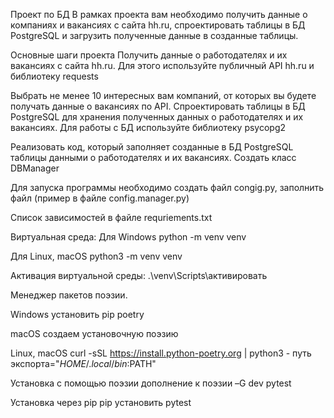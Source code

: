Проект по БД
В рамках проекта вам необходимо получить данные о компаниях и вакансиях с сайта hh.ru, спроектировать таблицы в БД PostgreSQL и загрузить полученные данные в созданные таблицы.

Основные шаги проекта
Получить данные о работодателях и их вакансиях с сайта hh.ru. Для этого используйте публичный API hh.ru и библиотеку 
requests

Выбрать не менее 10 интересных вам компаний, от которых вы будете получать данные о вакансиях по API.
Спроектировать таблицы в БД PostgreSQL для хранения полученных данных о работодателях и их вакансиях. Для работы с БД используйте библиотеку 
psycopg2

Реализовать код, который заполняет созданные в БД PostgreSQL таблицы данными о работодателях и их вакансиях.
Создать класс 
DBManager

Для запуска программы необходимо создать файл congig.py, заполнить файл (пример в файле config.manager.py)

Список зависимостей в файле requriements.txt

Виртуальная среда: Для Windows python -m venv venv

Для Linux, macOS python3 -m venv venv

Активация виртуальной среды: .\venv\Scripts\активировать

Менеджер пакетов поэзии.

Windows установить pip poetry

macOS создаем установочную поэзию

Linux, macOS curl -sSL https://install.python-poetry.org | python3 - путь экспорта="$HOME/.local/bin:$PATH"

Установка с помощью поэзии дополнение к поэзии –G dev pytest

Установка через pip pip установить pytest

